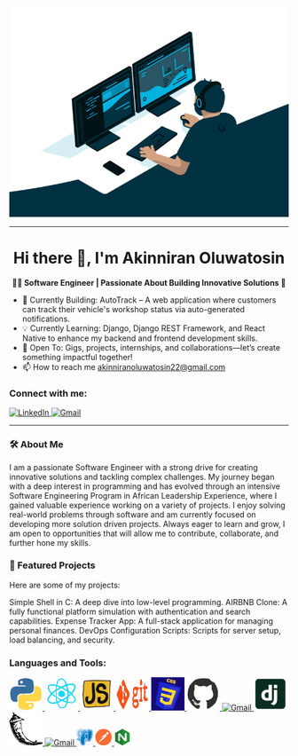 <div align="center">
  <img src="./Intro.gif" alt="Description of GIF" width="600" />
</div>

---

<h1 align="center"><strong>Hi there 👋, I'm Akinniran Oluwatosin</strong></h1>

<p align="center"><strong>👨‍💻 Software Engineer | Passionate About Building Innovative Solutions 🚀</strong></p>

- 🚀 Currently Building: AutoTrack – A web application where customers can track their vehicle's workshop status via auto-generated notifications.
- 💡 Currently Learning: Django, Django REST Framework, and React Native to enhance my backend and frontend development skills.
- 🤝 Open To: Gigs, projects, internships, and collaborations—let’s create something impactful together!
- 📫 How to reach me akinniranoluwatosin22@gmail.com

### Connect with me:
<a href="www.linkedin.com/in/akinniran-oluwatosin">
  <img src="https://cdn.jsdelivr.net/gh/devicons/devicon/icons/linkedin/linkedin-original.svg" alt="LinkedIn" width="40" height="40">
</a> 
<a href="akinniranoluwatosin22@gmail.com">
  <img src="https://upload.wikimedia.org/wikipedia/commons/6/66/Gmail_Icon.png" alt="Gmail" width="30" height="30">
</a>

---

### 🛠️ About Me
I am a passionate Software Engineer with a strong drive for creating innovative solutions and tackling complex challenges. My journey began with a deep interest in programming and has evolved through an intensive Software Engineering Program in 
African Leadership Experience, where I gained valuable experience working on a variety of projects. I enjoy solving real-world problems through software and am currently focused on developing more solution driven projects. Always eager to learn and grow, I am open to opportunities that will allow me to contribute, collaborate, and further hone my skills.

### 📂 Featured Projects
Here are some of my projects:

Simple Shell in C: A deep dive into low-level programming.
AIRBNB Clone: A fully functional platform simulation with authentication and search capabilities.
Expense Tracker App: A full-stack application for managing personal finances.
DevOps Configuration Scripts: Scripts for server setup, load balancing, and security.

### Languages and Tools:
<a href="https://www.python.org/">
  <img src="./PYTHON.gif" alt="python" width="60" height="60">
</a>
<a href="https://react.dev/">
  <img src="./REACT.gif" alt="REACT" width="60" height="60">
</a>
<a href="https://developer.mozilla.org/en-US/docs/Web/JavaScript">
  <img src="./JS.gif" alt="JS" width="60" height="60">
</a>
<a href="https://git-scm.com/">
  <img src="./GIT.gif" alt="GIT" width="60" height="60">
</a>
<a href="https://developer.mozilla.org/en-US/docs/Web/CSS">
  <img src="./CSS.gif" alt="CSS" width="60" height="60">
</a>
<a href="https://github.com/">
  <img src="./GITHUB.gif" alt="GITHUB" width="60" height="60">
</a>
<a href="">
  <img src="./VS_CODE.gif" alt="Gmail" width="60" height="60">
</a>
<a href="https://www.djangoproject.com/">
  <img src="./django.png" alt="Django" width="60" height="60">
</a>
<a href="https://flask.palletsprojects.com/en/stable/">
  <img src="./flask.png" alt="Flask" width="60" height="60">
</a>
<a href="https://www.mysql.com/">
  <img src="./mysql.git" alt="Gmail" width="30" height="30">
</a>
<a href="https://www.postgresql.org/">
  <img src="./postgresql.png" alt="Gmail" width="30" height="30">
</a>
<a href="https://www.postman.com/">
  <img src="./postman.png" alt="Gmail" width="30" height="30">
</a>
<a href="https://nginx.org/en/">
  <img src="./nginx.png" alt="Gmail" width="30" height="30">
</a>
